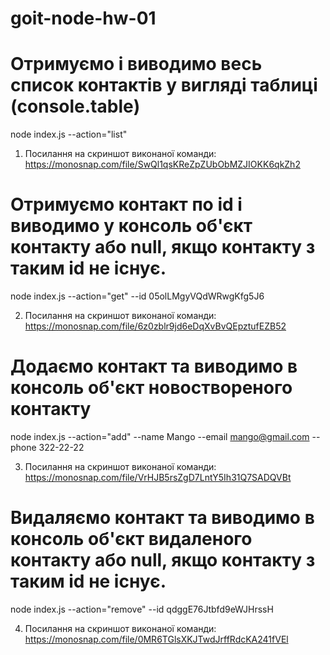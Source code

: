 # goit-node-hw-01

# Отримуємо і виводимо весь список контактів у вигляді таблиці (console.table)

node index.js --action="list"

1. Посилання на скриншот виконаної команди:
   https://monosnap.com/file/SwQl1qsKReZpZUbObMZJIOKK6qkZh2

# Отримуємо контакт по id і виводимо у консоль об'єкт контакту або null, якщо контакту з таким id не існує.

node index.js --action="get" --id 05olLMgyVQdWRwgKfg5J6

2. Посилання на скриншот виконаної команди:
   https://monosnap.com/file/6z0zblr9jd6eDqXvBvQEpztufEZB52

# Додаємо контакт та виводимо в консоль об'єкт новоствореного контакту

node index.js --action="add" --name Mango --email mango@gmail.com --phone
322-22-22

3. Посилання на скриншот виконаної команди:
   https://monosnap.com/file/VrHJB5rsZgD7LntY5Ih31Q7SADQVBt

# Видаляємо контакт та виводимо в консоль об'єкт видаленого контакту або null, якщо контакту з таким id не існує.

node index.js --action="remove" --id qdggE76Jtbfd9eWJHrssH

4. Посилання на скриншот виконаної команди:
   https://monosnap.com/file/0MR6TGlsXKJTwdJrffRdcKA241fVEl
